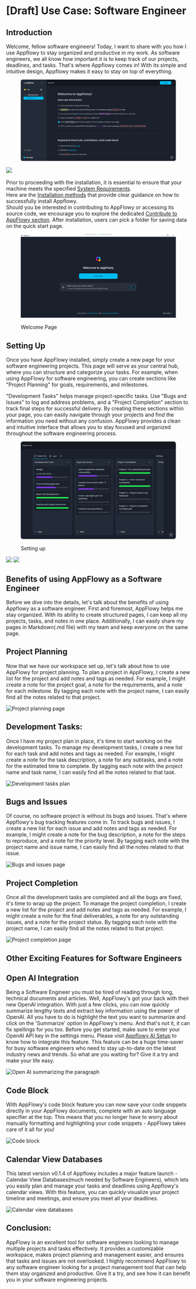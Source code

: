 # \[Draft] Use Case: Software Engineer

## Introduction

Welcome, fellow software engineers! Today, I want to share with you how I use Appflowy to stay organized and productive in my work. As software engineers, we all know how important it is to keep track of our projects, deadlines, and tasks. That's where Appflowy comes in! With its simple and intuitive design, Appflowy makes it easy to stay on top of everything.



<figure><img src="../../../../.gitbook/assets/image.png" alt=""><figcaption></figcaption></figure>

![](https://github.com/AppFlowy-IO/AppFlowy-Docs/tree/main/.gitbook/assets/Getting\_Started\_page.png)

Prior to proceeding with the installation, it is essential to ensure that your machine meets the specified [System Requirements](https://appflowy.gitbook.io/docs/essential-documentation/install-appflowy/requirements).\
Here are the [Installation methods](https://appflowy.gitbook.io/docs/essential-documentation/install-appflowy/installation-methods) that provide clear guidance on how to successfully install Appflowy.\
Should you be interested in contributing to AppFlowy or accessing its source code, we encourage you to explore the dedicated [Contribute to AppFlowy section](https://appflowy.gitbook.io/docs/essential-documentation/contribute-to-appflowy). After installation, users can pick a folder for saving data on the quick start page.

<figure><img src="../../../../.gitbook/assets/image (1).png" alt=""><figcaption><p>Welcome Page</p></figcaption></figure>



## Setting Up

Once you have AppFlowy installed, simply create a new page for your software engineering projects. This page will serve as your central hub, where you can structure and categorize your tasks. For example, when using AppFlowy for software engineering, you can create sections like "Project Planning" for goals, requirements, and milestones.&#x20;

"Development Tasks" helps manage project-specific tasks. Use "Bugs and Issues" to log and address problems, and a "Project Completion" section to track final steps for successful delivery. By creating these sections within your page, you can easily navigate through your projects and find the information you need without any confusion. AppFlowy provides a clean and intuitive interface that allows you to stay focused and organized throughout the software engineering process.

<figure><img src="../../../../.gitbook/assets/image (2).png" alt=""><figcaption><p>Setting up</p></figcaption></figure>

![](https://github.com/AppFlowy-IO/AppFlowy-Docs/tree/main/.gitbook/assets/Setting\_up\_page.png) ![](https://github.com/AppFlowy-IO/AppFlowy-Docs/tree/main/.gitbook/assets/Setting\_up\_grid\_view\_page.png)

## Benefits of using AppFlowy as a Software Engineer

Before we dive into the details, let's talk about the benefits of using Appflowy as a software engineer. First and foremost, AppFlowy helps me stay organized. With its ability to create structured pages, I can keep all my projects, tasks, and notes in one place. Additionally, I can easily share my pages in Markdown(.md file) with my team and keep everyone on the same page.

## Project Planning

Now that we have our workspace set up, let's talk about how to use AppFlowy for project planning. To plan a project in AppFlowy, I create a new list for the project and add notes and tags as needed. For example, I might create a note for the project goal, a note for the requirements, and a note for each milestone. By tagging each note with the project name, I can easily find all the notes related to that project.

![Project planning page](https://user-images.githubusercontent.com/89600478/235844017-2f00d682-5ddd-4fb5-a935-0055d0f3bb34.jpg)

## Development Tasks:

Once I have my project plan in place, it's time to start working on the development tasks. To manage my development tasks, I create a new list for each task and add notes and tags as needed. For example, I might create a note for the task description, a note for any subtasks, and a note for the estimated time to complete. By tagging each note with the project name and task name, I can easily find all the notes related to that task.

![Development tasks plan](https://github.com/AbubakrChan/AppFlowy-Docs/assets/89600478/f8ee65db-b24f-4fdc-8347-6f1b273acf05)

## Bugs and Issues

Of course, no software project is without its bugs and issues. That's where Appflowy's bug tracking features come in. To track bugs and issues, I create a new list for each issue and add notes and tags as needed. For example, I might create a note for the bug description, a note for the steps to reproduce, and a note for the priority level. By tagging each note with the project name and issue name, I can easily find all the notes related to that issue.

![Bugs and issues page](https://github.com/AbubakrChan/AppFlowy-Docs/assets/89600478/030c9349-0e96-4973-af39-ae0cd9007db5)

## Project Completion

Once all the development tasks are completed and all the bugs are fixed, it's time to wrap up the project. To manage the project completion, I create a new list for the project and add notes and tags as needed. For example, I might create a note for the final deliverables, a note for any outstanding issues, and a note for the project status. By tagging each note with the project name, I can easily find all the notes related to that project.

![Project completion page](https://github.com/AbubakrChan/AppFlowy-Docs/assets/89600478/ae858112-3594-47fd-89f4-9eca7e4f47b7)

## Other Exciting Features for Software Engineers

## Open AI Integration

Being a Software Engineer you must be tired of reading through long, technical documents and articles. Well, AppFlowy's got your back with their new OpenAI integration. With just a few clicks, you can now quickly summarize lengthy texts and extract key information using the power of OpenAI. All you have to do is highlight the text you want to summarize and click on the 'Summarize' option in AppFlowy's menu. And that's not it, it can fix spellings for you too. Before you get started, make sure to enter your OpenAI API key in the settings menu. Please visit [Appflowy AI Setup](https://appflowy.gitbook.io/docs/essential-documentation/appflowy-x-openai) to know how to integrate this feature. This feature can be a huge time-saver for busy software engineers who need to stay up-to-date on the latest industry news and trends. So what are you waiting for? Give it a try and make your life easy.

![Open AI summarizing the paragraph](https://github.com/AbubakrChan/AppFlowy-Docs/assets/89600478/0a0a0dff-74d5-43f6-a6b1-236e754bebf1)

## Code Block

With AppFlowy's code block feature you can now save your code snippets directly in your AppFlowy documents, complete with an auto language specifier at the top. This means that you no longer have to worry about manually formatting and highlighting your code snippets - AppFlowy takes care of it all for you!

![Code block](https://github.com/AbubakrChan/AppFlowy-Docs/assets/89600478/2972e5fc-5e73-4caa-bad1-975cb0fba514)

## Calendar View Databases

This latest version v0.1.4 of Appflowy includes a major feature launch - Calendar View Databases(much needed by Software Engineers), which lets you easily plan and manage your tasks and deadlines using Appflowy's calendar views. With this feature, you can quickly visualize your project timeline and meetings, and ensure you meet all your deadlines.

![Calendar view databases](https://github.com/AbubakrChan/AppFlowy-Docs/assets/89600478/ff465713-c12a-4d5c-8233-2456a328599e)

## Conclusion:

AppFlowy is an excellent tool for software engineers looking to manage multiple projects and tasks effectively. It provides a customizable workspace, makes project planning and management easier, and ensures that tasks and issues are not overlooked. I highly recommend AppFlowy to any software engineer looking for a project management tool that can help them stay organized and productive. Give it a try, and see how it can benefit you in your software engineering projects.

